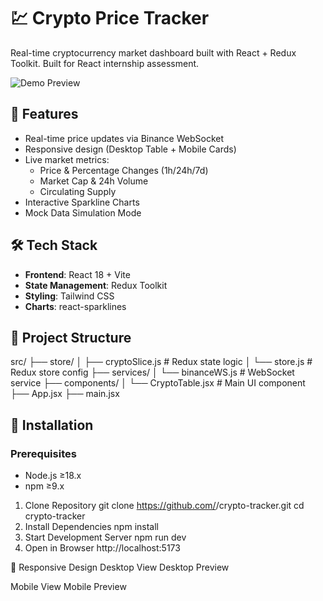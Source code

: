# 💹 Crypto Price Tracker 
Real-time cryptocurrency market dashboard built with React + Redux Toolkit. Built for React internship assessment.

![Demo Preview](./demo.gif) <!-- Replace with actual demo video/GIF -->

## 🌟 Features
- Real-time price updates via Binance WebSocket
- Responsive design (Desktop Table + Mobile Cards)
- Live market metrics:
  - Price & Percentage Changes (1h/24h/7d)
  - Market Cap & 24h Volume
  - Circulating Supply
- Interactive Sparkline Charts
- Mock Data Simulation Mode

## 🛠 Tech Stack
- **Frontend**: React 18 + Vite
- **State Management**: Redux Toolkit
- **Styling**: Tailwind CSS
- **Charts**: react-sparklines

## 📂 Project Structure
src/
├── store/
│ ├── cryptoSlice.js # Redux state logic
│ └── store.js # Redux store config
├── services/
│ └── binanceWS.js # WebSocket service
├── components/
│ └── CryptoTable.jsx # Main UI component
├── App.jsx
├── main.jsx


## 🚀 Installation

### Prerequisites
- Node.js ≥18.x
- npm ≥9.x

1. Clone Repository
git clone https://github.com/<your-username>/crypto-tracker.git
cd crypto-tracker
2. Install Dependencies
npm install
3. Start Development Server
npm run dev
4. Open in Browser
http://localhost:5173

📱 Responsive Design
Desktop View
Desktop Preview

Mobile View
Mobile Preview


